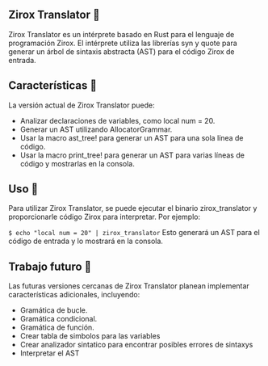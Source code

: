 ## Zirox Translator 🤖 ##

Zirox Translator es un intérprete basado en Rust para el lenguaje de programación Zirox. El intérprete utiliza las librerías syn y quote para generar un árbol de sintaxis abstracta (AST) para el código Zirox de entrada.

## Características 🚀 ##
La versión actual de Zirox Translator puede:

- Analizar declaraciones de variables, como local num = 20.
- Generar un AST utilizando AllocatorGrammar.
- Usar la macro ast_tree! para generar un AST para una sola línea de código.
- Usar la macro print_tree! para generar un AST para varias líneas de código y mostrarlas en la consola.

## Uso 📝 ##
Para utilizar Zirox Translator, se puede ejecutar el binario zirox_translator y proporcionarle código Zirox para interpretar. Por ejemplo:

`$ echo "local num = 20" | zirox_translator`
Esto generará un AST para el código de entrada y lo mostrará en la consola.

## Trabajo futuro 🔮 ##
Las futuras versiones cercanas de Zirox Translator planean implementar características adicionales, incluyendo:

- Gramática de bucle.
- Gramática condicional.
- Gramática de función.
- Crear tabla de simbolos para las variables
- Crear analizador sintatico para encontrar posibles errores de sintaxys
- Interpretar el AST
